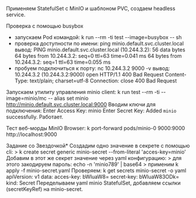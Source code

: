 Применяем StatefulSet с MinIO и шаблоном PVC, создаем headless service.

Проверка с помощью busybox
* запускаем Pod командой: k run --rm -ti test --image=busybox -- sh
* проверка доступности по имени: 
	ping minio.default.svc.cluster.local
  вывод: 
	PING minio.default.svc.cluster.local (10.244.3.2): 56 data bytes
	64 bytes from 10.244.3.2: seq=0 ttl=63 time=0.041 ms
	64 bytes from 10.244.3.2: seq=1 ttl=63 time=0.055 ms
* пробуем подключиться к порту: 
	nc 10.244.3.2 9000 -v
  вывод: 
	10.244.3.2 (10.244.3.2:9000) open
	HTTP/1.1 400 Bad Request
	Content-Type: text/plain; charset=utf-8
	Connection: close
	400 Bad Request
	
Запускаем утилиту управления minio client:
	k run test --rm -ti --image=minio/mc -- alias set minio http://minio.default.svc.cluster.local:9000
Вводим ключи для подключения:
	Enter Access Key: minio
	Enter Secret Key:
	Added `minio` successfully.
Работает.

Тест веб-морды MinIO Browser:
	k port-forward pods/minio-0 9000:9000
	http://localhost:9000
	
Задание со Звездочкой*
Создадим одно значение в секрете с помощью cli:
	> k create secret generic minio-secret --from-literal 'acces-key=minio'
Добавим в этот же секрет значение через yaml конфигурацию:
	> для этого закодируем пароль: echo -n 'minio789' | base64
	> применим k apply -f minio-secret.yaml
Проверяем: k get secrets minio-secret -o yaml
	apiVersion: v1
	data:
	  acces-key: bWluaW8=
	  secret-key: bWluaW83ODk=
	kind: Secret
Переделываем yaml minio StatefulSet, добавляем ссылки (secretKeyRef) на minio-secret.

